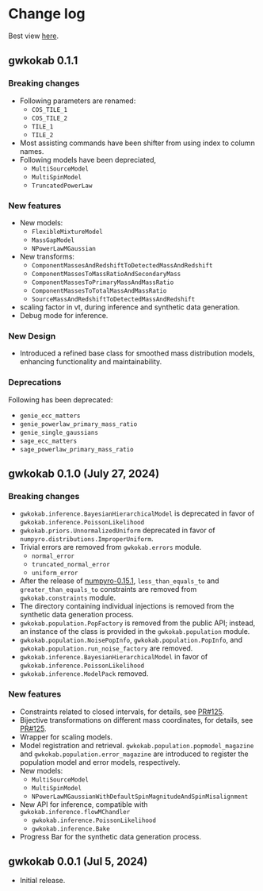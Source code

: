 # Change log

Best view [here](https://gwkokab.readthedocs.io/en/latest/changelog.html).

## gwkokab 0.1.1

### Breaking changes

- Following parameters are renamed:
  - `COS_TILE_1`
  - `COS_TILE_2`
  - `TILE_1`
  - `TILE_2`
- Most assisting commands have been shifter from using index to column names.
- Following models have been depreciated,
  - `MultiSourceModel`
  - `MultiSpinModel`
  - `TruncatedPowerLaw`

### New features

- New models:
  - `FlexibleMixtureModel`
  - `MassGapModel`
  - `NPowerLawMGaussian`
- New transforms:
  - `ComponentMassesAndRedshiftToDetectedMassAndRedshift`
  - `ComponentMassesToMassRatioAndSecondaryMass`
  - `ComponentMassesToPrimaryMassAndMassRatio`
  - `ComponentMassesToTotalMassAndMassRatio`
  - `SourceMassAndRedshiftToDetectedMassAndRedshift`
- scaling factor in vt, during inference and synthetic data generation.
- Debug mode for inference.

### New Design

- Introduced a refined base class for smoothed mass distribution models, enhancing functionality and maintainability.

### Deprecations

Following has been deprecated:

- `genie_ecc_matters`
- `genie_powerlaw_primary_mass_ratio`
- `genie_single_gaussians`
- `sage_ecc_matters`
- `sage_powerlaw_primary_mass_ratio`

## gwkokab 0.1.0 (July 27, 2024)

### Breaking changes

- `gwkokab.inference.BayesianHierarchicalModel` is deprecated in favor of `gwkokab.inference.PoissonLikelihood`
- `gwkokab.priors.UnnormalizedUniform` deprecated in favor of `numpyro.distributions.ImproperUniform`.
- Trivial errors are removed from `gwkokab.errors` module.
  - `normal_error`
  - `truncated_normal_error`
  - `uniform_error`
- After the release of [numpyro-0.15.1](https://github.com/pyro-ppl/numpyro/releases/tag/0.15.1), `less_than_equals_to` and `greater_than_equals_to` constraints are removed from `gwkokab.constraints` module.
- The directory containing individual injections is removed from the synthetic data generation process.
- `gwkokab.population.PopFactory` is removed from the public API; instead, an instance of the class is provided in the `gwkokab.population` module.
- `gwkokab.population.NoisePopInfo`, `gwkokab.population.PopInfo`, and `gwkokab.population.run_noise_factory` are removed.
- `gwkokab.inference.BayesianHierarchicalModel` in favor of `gwkokab.inference.PoissonLikelihood`
- `gwkokab.inference.ModelPack` removed.

### New features

- Constraints related to closed intervals, for details, see [PR#125](https://github.com/gwkokab/gwkokab/pull/125).
- Bijective transformations on different mass coordinates, for details, see [PR#125](https://github.com/gwkokab/gwkokab/pull/125).
- Wrapper for scaling models.
- Model registration and retrieval. `gwkokab.population.popmodel_magazine` and `gwkokab.population.error_magazine` are introduced to register the population model and error models, respectively.
- New models:
  - `MultiSourceModel`
  - `MultiSpinModel`
  - `NPowerLawMGaussianWithDefaultSpinMagnitudeAndSpinMisalignment`
- New API for inference, compatible with `gwkokab.inference.flowMChandler`
  - `gwkokab.inference.PoissonLikelihood`
  - `gwkokab.inference.Bake`
- Progress Bar for the synthetic data generation process.

## gwkokab 0.0.1 (Jul 5, 2024)

- Initial release.
